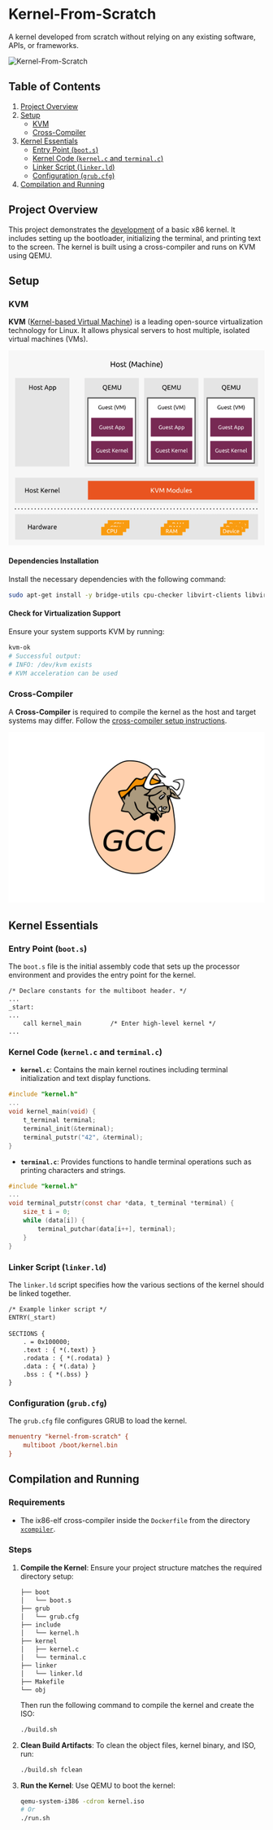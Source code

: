 # Kernel-From-Scratch

A kernel developed from scratch without relying on any existing software, APIs, or frameworks.

![Kernel-From-Scratch](https://github.com/AndreIglesias/Kernel-From-Scratch/assets/35022933/1383b505-4bc2-49e6-82d6-d7fad83e572c)

## Table of Contents

1. [Project Overview](#project-overview)
2. [Setup](#setup)
   - [KVM](#kvm)
   - [Cross-Compiler](#cross-compiler)
3. [Kernel Essentials](#kernel-essentials)
   - [Entry Point (`boot.s`)](#entry-point-boots)
   - [Kernel Code (`kernel.c` and `terminal.c`)](#kernel-code-kernelc-and-terminalc)
   - [Linker Script (`linker.ld`)](#linker-script-linkerld)
   - [Configuration (`grub.cfg`)](#configuration-grubcfg)
4. [Compilation and Running](#compilation-and-running)

## Project Overview

This project demonstrates the [development](https://wiki.osdev.org/Bare_Bones) of a basic x86 kernel. It includes setting up the bootloader, initializing the terminal, and printing text to the screen. The kernel is built using a cross-compiler and runs on KVM using QEMU.

## Setup

### KVM

**KVM** ([Kernel-based Virtual Machine](https://ubuntu.com/blog/kvm-hyphervisor)) is a leading open-source virtualization technology for Linux. It allows physical servers to host multiple, isolated virtual machines (VMs).

![KVM](media/kvm.png)

#### Dependencies Installation

Install the necessary dependencies with the following command:

```bash
sudo apt-get install -y bridge-utils cpu-checker libvirt-clients libvirt-daemon qemu qemu-kvm xorriso mtools
```

#### Check for Virtualization Support

Ensure your system supports KVM by running:

```bash
kvm-ok
# Successful output:
# INFO: /dev/kvm exists
# KVM acceleration can be used
```

### Cross-Compiler

A **Cross-Compiler** is required to compile the kernel as the host and target systems may differ. Follow the [cross-compiler setup instructions](../xcompiler/README.md).

![GCC compiler](media/gcc.png)

## Kernel Essentials

### Entry Point (`boot.s`)

The `boot.s` file is the initial assembly code that sets up the processor environment and provides the entry point for the kernel.

```assembly
/* Declare constants for the multiboot header. */
...
_start:
...
    call kernel_main        /* Enter high-level kernel */
...
```

### Kernel Code (`kernel.c` and `terminal.c`)

- **`kernel.c`**: Contains the main kernel routines including terminal initialization and text display functions.

```c
#include "kernel.h"
...
void kernel_main(void) {
    t_terminal terminal;
    terminal_init(&terminal);
    terminal_putstr("42", &terminal);
}
```

- **`terminal.c`**: Provides functions to handle terminal operations such as printing characters and strings.

```c
#include "kernel.h"
...
void terminal_putstr(const char *data, t_terminal *terminal) {
    size_t i = 0;
    while (data[i]) {
        terminal_putchar(data[i++], terminal);
    }
}
```

### Linker Script (`linker.ld`)

The `linker.ld` script specifies how the various sections of the kernel should be linked together.

```ld
/* Example linker script */
ENTRY(_start)

SECTIONS {
    . = 0x100000;
    .text : { *(.text) }
    .rodata : { *(.rodata) }
    .data : { *(.data) }
    .bss : { *(.bss) }
}
```

### Configuration (`grub.cfg`)

The `grub.cfg` file configures GRUB to load the kernel.

```cfg
menuentry "kernel-from-scratch" {
    multiboot /boot/kernel.bin
}
```

## Compilation and Running

### Requirements

- The ix86-elf cross-compiler inside the `Dockerfile` from the directory [`xcompiler`](../xcompiler/).

### Steps

1. **Compile the Kernel**:
   Ensure your project structure matches the required directory setup:
   ```
   ├── boot
   │   └── boot.s
   ├── grub
   │   └── grub.cfg
   ├── include
   │   └── kernel.h
   ├── kernel
   │   ├── kernel.c
   │   └── terminal.c
   ├── linker
   │   └── linker.ld
   ├── Makefile
   └── obj
   ```

   Then run the following command to compile the kernel and create the ISO:

   ```bash
   ./build.sh
   ```

2. **Clean Build Artifacts**:
   To clean the object files, kernel binary, and ISO, run:

   ```bash
   ./build.sh fclean
   ```

3. **Run the Kernel**:
   Use QEMU to boot the kernel:

   ```bash
   qemu-system-i386 -cdrom kernel.iso
   # Or
   ./run.sh
   ```
